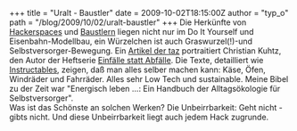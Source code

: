 +++
title = "Uralt - Baustler"
date = 2009-10-02T18:15:00Z
author = "typ_o"
path = "/blog/2009/10/02/uralt-baustler"
+++
Die Herkünfte von [Hackerspaces](https://wiki.hackerspaces.org/) und
[Baustlern](https://bausteln.de/) liegen nicht nur im Do It Yourself und
Eisenbahn-Modellbau, ein Würzelchen ist auch Graswurzel(!)-und
Selbstversorger-Bewegung. Ein [Artikel der
taz](https://www.taz.de/1/archiv/print-archiv/printressorts/digi-artikel/?ressort=ku&dig=2009%2F09%2F28%2Fa0013&cHash=0f14ba5673)
portraitiert Christian Kuhtz, den Autor der Heftserie [Einfälle statt
Abfälle](https://www.einfaelle-statt-abfaelle.de/index.php). Die Texte,
detailliert wie [Instructables](https://www.instructables.com/), zeigen,
daß man alles selber machen kann: Käse, Öfen, Windräder und Fahrräder.
Alles sehr Low Tech und sustainable. Meine Bibel zu der Zeit war
"Energisch leben ...: Ein Handbuch der Alltagsökologie für
Selbstversorger".  
Was ist das Schönste an solchen Werken? Die Unbeirrbarkeit: Geht nicht -
gibts nicht. Und diese Unbeirrbarkeit liegt auch jedem Hack zugrunde.
